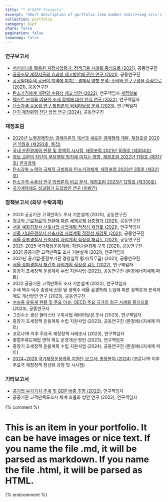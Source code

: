 ```yaml
---
title: "" #"KIPF Projects"
excerpt: "Short description of portfolio item number 1<br/><img src='/images/500x300.png'>"
collection: portfolio
category: kipf
share: false
pagination: false
taxonomy: false
---
```


### 연구보고서
- [머신러닝을 활용한 재정사업평가: 정책금융 사례를 중심으로 (2021)](https://repository.kipf.re.kr/handle/201201/7958), 공동연구진  
- [공공조달 재정지출의 효과성 제고방안에 관한 연구 (2021)](https://repository.kipf.re.kr/handle/201201/7965), 공동연구진  
- [공공임대주택 공급이 지역에 미치는 경제적 영향 분석: 소비와 인구구성을 중심으로 (2021)](https://www.kipf.re.kr/soe/Publication/publication_Report/kiPublish/CA/view.do?serialNo=526824), 공동연구진  
- [탄소가격체계 개편의 수용성 제고 방안 (2022)](https://www.kipf.re.kr/kor/Publication/All/kiPublish/CA/view.do?serialNo=527002), 연구책임자  [세정일보](https://www.sejungilbo.com/news/articleView.html?idxno=42847)
- [텍스트 분석을 이용한 조세 정책에 대한 인식 연구 (2022)](https://repository.kipf.re.kr/handle/201201/8711), 연구책임자  
- [탄소가격 수용성 연구 방법론의 외적타당성 분석 (2023)](https://www.kipf.re.kr/soe/Publication/publication_OtherData/kiPublish/CA/view.do?serialNo=527246), 연구책임자
- [단기 재정위험 진단 방법 연구 (2024)](https://www.kipf.re.kr/soe/Publication/publication_OtherData/kiPublish/CA/view.do?serialNo=527412), 공동연구진

### 재정포럼
- [2020년 노벨경제학상: 경매이론의 개선과 새로운 경매형태 개발, 재정포럼 2020년 11월호 (제293호, 특집)](https://www.kipf.re.kr/kor/Publication/CenterPeriodicals/kiPublish/CB1/view.do?serialNo=526497)  
- [국내 순환경제의 현황 및 정책적 시사점, 재정포럼 2021년 10월호 (제304호)](https://repository.kipf.re.kr/handle/201201/7774)  
- [정보 교환의 차단이 부당행위 방지에 미치는 영향, 재정포럼 2022년 11월호 (제317호)](https://www.kipf.re.kr/cfa/Publication/CfaOtherData/kiPublish/CB1/view.do?serialNo=526924) [한국경제](https://www.hankyung.com/article/202211304342i)
- [탄소감축 노력의 국제적 규범화와 탄소가격체계, 재정포럼 2023년 3월호 (제321호)](https://repository.kipf.re.kr/handle/201201/8692)  
- [탄소가격 수용성 연구 방법론의 비교 분석, 재정포럼 2023년 12월호 (제330호)](https://www.kipf.re.kr/kor/Publication/CenterPeriodicals/kiPublish/CB1/view.do?serialNo=527143)  
- [국가계약제도 성과평가 도입방안 연구 (미발간)](/files/국가계약제도_성과평가_도입방안_연구v2.pdf) 

### 정책보고서 (외부 수탁과제)
- 2020 공공기관 고객만족도 조사 기본설계 (2020), 공동연구진  
- [정규직 근로자로의 전환에 따른 세액공제 심층평가 (2021)](https://www.kipf.re.kr/kor/Publication/All/kiPublish/ALL/view.do?serialNo=526664), 공동연구진  
- [서울 혜화경찰서 신축사업 사업계획 적정성 재검토 (2021)](https://www.kipf.re.kr/kor/Publication/All/kiPublish/ALL/view.do?serialNo=527134), 연구책임자
- [서울 서대문경찰서 신축사업 사업계획 적정성 재검토 (2021)](https://www.kipf.re.kr/kor/Publication/All/kiPublish/ALL/view.do?serialNo=527136), 공동연구진
- [서울 중부경찰서 신축사업 사업계획 적정성 재검토 (2021)](https://www.kipf.re.kr/kor/Publication/All/kiPublish/ALL/view.do?serialNo=527135), 공동연구진
- [2021‒2025 국가재정운용계획: 자원순환경제 구축 (2021)](https://www.kipf.re.kr/kor/Publication/All/kiPublish/CC/view.do?serialNo=526698), 공동연구진  
- 2021 공공기관 고객만족도 조사 기본설계 (2021), 연구책임자  
- 2021년 공기업·준정부기관 경영실적 평가(직무급) (2021), 공동연구진  
- [서울 송파경찰서 재건축 사업계획 적정성 검토 (2022)](https://www.kipf.re.kr/kor/Publication/All/kiPublish/ALL/view.do?serialNo=527133), 연구책임자  
- 중장기 조세정책 운용계획 수립 지원사업 (2022), 공동연구진 (환경에너지세제 파트)
- 2022 공공기관 고객만족도 조사 기본설계 (2022), 연구책임자  
- 주세 맥주·탁주 종량세 전환 및 생맥주 세율 감경특례 도입에 따른 정책효과 분석과 제도 개선방안 연구 (2023), 공동연구진  
- [수송용 유류세 현황 및 주요 이슈: OECD 주요 국가의 최근 사례를 중심으로](https://www.keei.re.kr/board.es?mid=a10102020000&bid=0001&act=view&list_no=82193&nPage=1) (2023), 공동연구자  
- 그린수소 생산 클러스터 구축사업 예비타당성 조사 (2023), 연구책임자  
- 중장기 조세정책 운용계획 수립 지원사업 (2023), 공동연구진 (환경에너지세제 파트)  
- 코로나19 이후 주요국 재정정책 사례조사 (2023), 연구책임자  
- 종합주류도매업 면허 제도 운영개선 방안 (2023), 연구책임자
- 중장기 조세정책 운용계획 수립 지원사업 (2024), 공동연구진 (환경에너지세제 파트)
- [2024~2028 국가재정운용계획 지원단 보고서: 총량분야 (2024)](https://www.kdi.re.kr/research/reportView?pub_no=18611) (코로나19 이후 주요국 재정정책 정상화 과정 및 시사점)

### 기타보고서
- [공기업 부가가치 추계 및 GDP 비중 추정 (2022)](https://www.kipf.re.kr/kor/Publication/All/kiPublish/ALL/view.do?serialNo=526973), 연구책임자  
- 공공기관 고객만족도조사 체계 효율화 방안 연구 (2022), 연구책임자  

{% comment %}
# This is an item in your portfolio. It can be have images or nice text. If you name the file .md, it will be parsed as markdown. If you name the file .html, it will be parsed as HTML. 
{% endcomment %}


